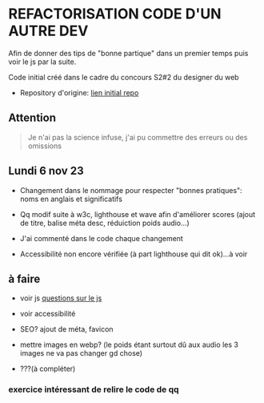 # REFACTORISATION CODE D'UN AUTRE DEV

Afin de donner des tips de "bonne partique" dans un premier temps puis voir le js par la suite.

Code initial créé dans le cadre du concours S2#2 du designer du web

- Repository d'origine: [lien initial repo](https://github.com/etinmus/portfoliochopin)

## Attention

> Je n'ai pas la science infuse, j'ai pu commettre des erreurs ou des omissions

## Lundi 6 nov 23

- Changement dans le nommage pour respecter "bonnes pratiques": noms en anglais et significatifs

- Qq modif suite à w3c, lighthouse et wave afin d'améliorer scores (ajout de titre, balise méta desc, réduiction poids audio...)

- J'ai commenté dans le code chaque changement

- Accessibilité non encore vérifiée (à part lighthouse qui dit ok)...à voir

## à faire

- voir js
  [questions sur le js](/assets/questions.md)

- voir accessibilité

- SEO? ajout de méta, favicon

- mettre images en webp? (le poids étant surtout dû aux audio les 3 images ne va pas changer gd chose)

- ???(à compléter)

### exercice intéressant de relire le code de qq
